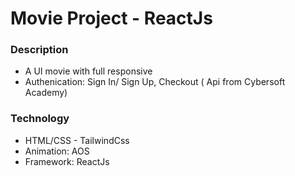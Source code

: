 <h1>Movie Project - ReactJs</h1>

<h3>Description</h3>
<ul>
  <li>A UI movie with full responsive</li>
  <li>Authenication: Sign In/ Sign Up, Checkout ( Api from Cybersoft Academy)</li>
</ul>

<h3>Technology</h3>
<ul>
  <li>HTML/CSS - TailwindCss</li>
  <li>Animation: AOS</li>
  <li>Framework: ReactJs</li>
</ul>

